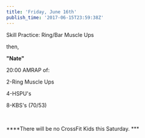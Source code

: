 ```yaml
---
title: 'Friday, June 16th'
publish_time: '2017-06-15T23:59:38Z'
---
```


Skill Practice: Ring/Bar Muscle Ups

then,

**"Nate"**

20:00 AMRAP of:

2-Ring Muscle Ups

4-HSPU's

8-KBS's (70/53)

 

***\*There will be no CrossFit Kids this Saturday. ***
